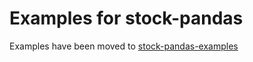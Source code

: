 # Examples for stock-pandas

Examples have been moved to [stock-pandas-examples](https://github.com/kaelzhang/stock-pandas-examples/tree/master/example)
